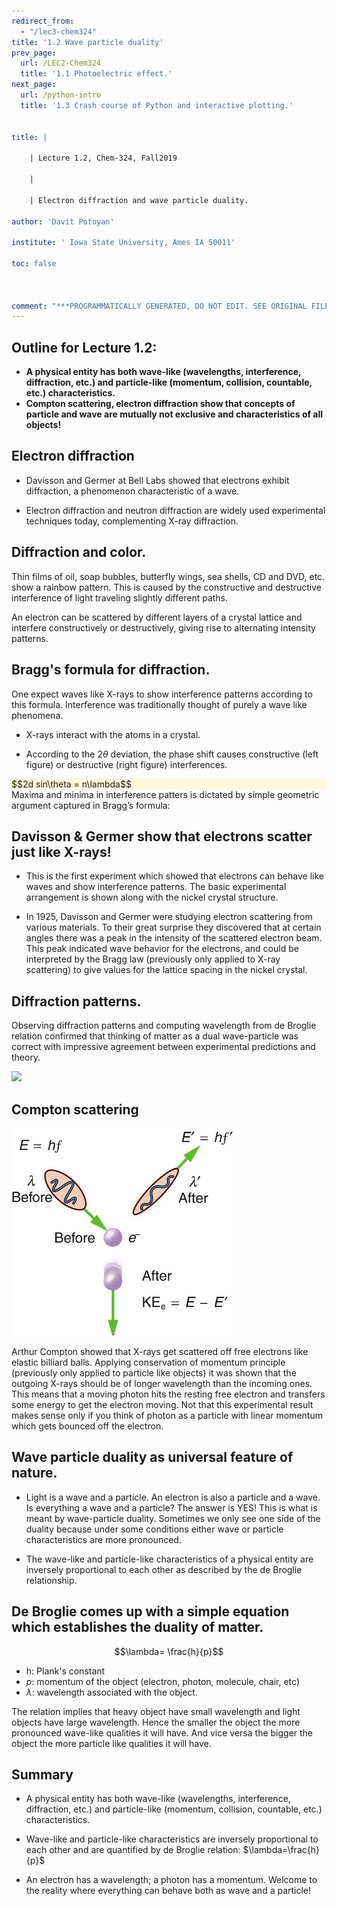 ```yaml
---
redirect_from:
  - "/lec3-chem324"
title: '1.2 Wave particle duality'
prev_page:
  url: /LEC2-Chem324
  title: '1.1 Photoelectric effect.'
next_page:
  url: /python-intro
  title: '1.3 Crash course of Python and interactive plotting.'


title: |

    | Lecture 1.2, Chem-324, Fall2019

	|

    | Electron diffraction and wave particle duality.

author: 'Davit Potoyan'

institute: ' Iowa State University, Ames IA 50011'

toc: false



comment: "***PROGRAMMATICALLY GENERATED, DO NOT EDIT. SEE ORIGINAL FILES IN /content***"
---
```


## Outline for Lecture 1.2: 

- **A physical entity has both wave-like (wavelengths, interference, diffraction, etc.) and particle-like (momentum, collision, countable, etc.) characteristics.**
- **Compton scattering, electron diffraction show that concepts of particle and wave are mutually not exclusive and characteristics of all objects!**



## Electron diffraction

- Davisson and Germer at Bell Labs showed that electrons exhibit diffraction, a phenomenon characteristic of a wave.

- Electron diffraction and neutron diffraction are widely used experimental techniques today, complementing X-ray diffraction.


## Diffraction and color. 

Thin films of oil, soap bubbles, butterfly wings, sea shells, CD and DVD, etc. show a rainbow pattern. This is caused by the constructive and destructive interference of light traveling slightly different paths.

An electron can be scattered by different layers of a crystal lattice and interfere constructively or destructively, giving rise to alternating intensity patterns. 

## Bragg's formula for diffraction. 

One expect waves like X-rays to show interference patterns according to this formula. Interference was traditionally thought of purely a wave like phenomena. 

- X-rays interact with the atoms in a crystal.

- According to the $2\theta$ deviation, the phase shift causes constructive (left figure) or destructive (right figure) interferences.

<div style="background-color: #fefbd8">
$$2d sin\theta = n\lambda$$
</div>
Maxima and minima in interference patters is dictated by simple geometric  argument captured in Bragg’s formula: 
 
## Davisson & Germer show that electrons scatter just like X-rays!

- This is the first experiment which showed that electrons can behave like waves and show interference patterns. The basic experimental arrangement is shown along with the nickel crystal structure. 

- In 1925, Davisson and Germer were studying electron scattering from various materials. To their great surprise they discovered that at certain angles there was a peak in the intensity of the scattered electron beam. This peak indicated wave behavior for the electrons, and could be interpreted by the Bragg law (previously only applied to X-ray scattering) to give values for the lattice spacing in the nickel crystal. 

## Diffraction patterns.

Observing diffraction patterns and computing wavelength from de Broglie relation confirmed that thinking of matter as a dual wave-particle was correct with impressive agreement between experimental predictions and theory. 

![](https://upload.wikimedia.org/wikipedia/commons/7/7d/Wave-particle_duality.gif)



## Compton scattering

![](./images/lec3_compton.jpeg)

Arthur Compton showed that X-rays get scattered off free electrons like elastic billiard balls. Applying conservation of momentum principle (previously only applied to particle like objects) it was shown that the outgoing X-rays should be of longer wavelength than the incoming ones. This means that a moving photon hits the resting free electron and transfers some energy to get the electron moving. Not that this experimental result makes sense only if you think of photon as a particle with linear momentum which gets bounced off the electron.


## Wave particle duality as universal feature of nature. 

- Light is a wave and a particle. An electron is also a particle and a wave. Is everything a wave and a particle? The answer is YES! This is what is meant by wave-particle duality.  Sometimes we only see one side of the duality because under some conditions either wave or particle characteristics are more pronounced. 

- The wave-like and particle-like characteristics of a physical entity are inversely proportional to each other as described by the de Broglie relationship.

## De Broglie comes up with a simple equation which establishes the duality of matter. 

$$\lambda= \frac{h}{p}$$

- h: Plank's constant
- $p$: momentum of the object (electron, photon, molecule, chair, etc)
- $\lambda$: wavelength associated with the object. 

The relation implies that heavy object have small wavelength and light objects have large wavelength. Hence the smaller the object the more pronounced wave-like qualities it will have. And vice versa the bigger the object the more particle like qualities it will have. 

## Summary

- A physical entity has both wave-like (wavelengths, interference, diffraction, etc.) and particle-like (momentum, collision, countable, etc.) characteristics.

- Wave-like and particle-like characteristics are inversely proportional to each other and are quantified by de Broglie relation: $\lambda=\frac{h}{p}$

- An electron has a wavelength; a photon has a momentum. Welcome to the reality where everything can behave both as wave and a particle!

